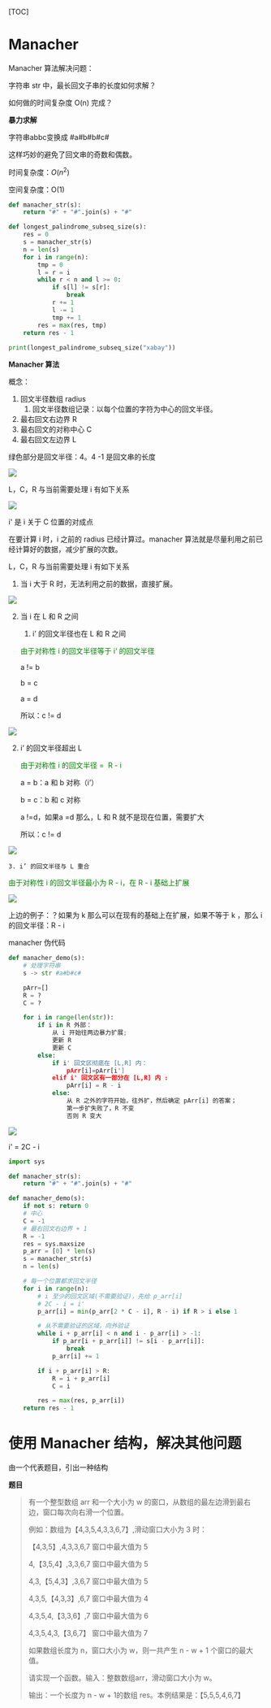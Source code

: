 [TOC]

# Manacher

Manacher 算法解决问题：

字符串 str 中，最长回文子串的长度如何求解？

如何做的时间复杂度 O(n) 完成？



**暴力求解**

字符串abbc变换成  #a#b#b#c#

这样巧妙的避免了回文串的奇数和偶数。



时间复杂度：$O(n^2)$

空间复杂度：O(1)

```python
def manacher_str(s):
    return "#" + "#".join(s) + "#"

def longest_palindrome_subseq_size(s):
    res = 0
    s = manacher_str(s)
    n = len(s)
    for i in range(n):
        tmp = 0
        l = r = i
        while r < n and l >= 0:
            if s[l] != s[r]:
                break
            r += 1
            l -= 1
            tmp += 1
        res = max(res, tmp)
    return res - 1
  
print(longest_palindrome_subseq_size("xabay"))
```



**Manacher 算法**

概念：

1. 回文半径数组 radius
   1. 回文半径数组记录：以每个位置的字符为中心的回文半径。
2. 最右回文右边界 R
3. 最右回文的对称中心 C
4. 最右回文左边界 L

绿色部分是回文半径：4。4 -1 是回文串的长度



![](images/screenshot-20220622-171029.png)

L，C，R 与当前需要处理 i 有如下关系

![](images/screenshot-20220622-171257.png)

i' 是 i 关于 C 位置的对成点

在要计算 i 时，i 之前的 radius 已经计算过。manacher 算法就是尽量利用之前已经计算好的数据，减少扩展的次数。



L，C，R 与当前需要处理 i 有如下关系

1. 当 i 大于 R 时，无法利用之前的数据，直接扩展。

![](images/screenshot-20220622-183550.png)

2. 当 i 在 L 和 R 之间

   1. i’ 的回文半径也在 L 和 R 之间

   <font color=green>由于对称性 i 的回文半径等于 i‘ 的回文半径</font>

   a != b

   b = c

   a = d

   所以：c != d

![](images/screenshot-20220622-181748.png)

 2. i’ 的回文半径超出 L

    <font color=green>由于对称性 i 的回文半径 =  R - i </font>

    a = b：a 和 b 对称（i’）

    b = c：b 和 c 对称

    a !=d，如果a =d 那么，L 和 R 就不是现在位置，需要扩大

    所以：c != d

    

![](images/screenshot-20220622-182130.png)

	3. i’ 的回文半径与 L 重合

<font color=green>由于对称性 i 的回文半径最小为 R - i，在 R - i 基础上扩展 </font>

![](images/screenshot-20220622-182529.png)

上边的例子：？如果为 k 那么可以在现有的基础上在扩展，如果不等于 k ，那么 i 的回文半径：R - i 



manacher 伪代码

```python
def manacher_demo(s):
    # 处理字符串
    s -> str #a#b#c#

    pArr=[]
    R = ?
    C = ?

    for i in range(len(str)):
        if i in R 外部：
            从 i 开始往两边暴力扩展;
            更新 R
            更新 C
        else:
            if i' 回文区彻底在 [L,R] 内：
                pArr[i]=pArr[i']
            elif i' 回文区有一部分在 [L,R] 内 :
                pArr[i] = R - i
            else:
                从 R 之外的字符开始，往外扩，然后确定 pArr[i] 的答案；
                第一步扩失败了，R 不变
                否则 R 变大
```



![](images/screenshot-20220622-213655.png)



i' = 2C - i



```python
import sys

def manacher_str(s):
    return "#" + "#".join(s) + "#"

def manacher_demo(s):
    if not s: return 0
    # 中心
    C = -1
    # 最右回文右边界 + 1
    R = -1
    res = sys.maxsize
    p_arr = [0] * len(s)
    s = manacher_str(s)
    n = len(s)

    # 每一个位置都求回文半径
    for i in range(n):
        # i 至少的回文区域(不需要验证)，先给 p_arr[i]
        # 2C - i = i'
        p_arr[i] = min(p_arr[2 * C - i], R - i) if R > i else 1

        # 从不需要验证的区域，向外验证
        while i + p_arr[i] < n and i - p_arr[i] > -1:
            if p_arr[i + p_arr[i]] != s[i - p_arr[i]]:
                break
            p_arr[i] += 1

        if i + p_arr[i] > R:
            R = i + p_arr[i]
            C = i

        res = max(res, p_arr[i])
    return res - 1
```



# 使用 Manacher 结构，解决其他问题

由一个代表题目，引出一种结构

**题目**

> 有一个整型数组 arr 和一个大小为 w 的窗口，从数组的最左边滑到最右边，窗口每次向右滑一个位置。
>
> 例如：数组为【4,3,5,4,3,3,6,7】,滑动窗口大小为 3 时：
>
> 【4,3,5】,4,3,3,6,7           窗口中最大值为 5
>
> 4,【3,5,4】,3,3,6,7           窗口中最大值为 5
>
> 4,3,【5,4,3】,3,6,7           窗口中最大值为 5
>
> 4,3,5,【4,3,3】,6,7           窗口中最大值为 4
>
> 4,3,5,4,【3,3,6】,7           窗口中最大值为 6
>
> 4,3,5,4,3,【3,6,7】           窗口中最大值为 7
>
> 如果数组长度为 n，窗口大小为 w，则一共产生 n - w + 1 个窗口的最大值。
>
> 请实现一个函数。输入：整数数组arr，滑动窗口大小为 w。
>
> 输出：一个长度为 n - w + 1的数组 res。本例结果是：【5,5,5,4,6,7】